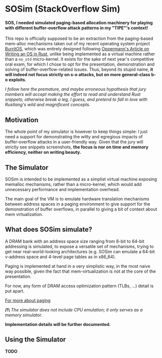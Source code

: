 # SOSim (StackOverflow Sim)

#### SOS, I needed simulated paging-based allocation machinery for playing with different buffer-overflow attack patterns in my "TIPE"'s context!

This repo is officially supposed to be an extraction from the paging-based mem-alloc mechanisms taken out of my recent operating system project [BurritOS](https://github.com/Titoutee/BurritOS), which was entirely designed following [Oppermann's Article on Writing an OS in Rust](https://os.phil-opp.com/), unlike being implemented as a virtual machine rather than a `no_std` micro-kernel. It exists for the sake of next year's competitive oral exam, for which I chose to opt for the presentation, demonstration and solving of buffer-overflow-related issues. Thus, beyond its stupid name, **it will indeed not focus strictly on s-o attacks, but on more general-class b-o exploits**.

*I follow here the premature, and maybe erroneous hypothesis that jury members will accept making the effort to read and understand Rust snippets; otherwise break a leg, I guess, and pretend to fall in love with Rustlang's wild and magnificent concepts.*

## Motivation

The whole point of my simulator is however to keep things simple: I just need a support for demonstrating the witty and egregious impacts of buffer-overflow attacks in a user-friendly way. Given that the jury will strictly see snippets screenshots, **the focus is nor on time and memory efficiency, neither on writing beauty.**

## The Simulator

SOSim is intended to be implemented as a simplist virtual machine exposing memalloc mechanisms, rather than a micro-kernel, which would add unnecessary performance and implementation overhead.

The main goal of the VM is to emulate hardware translation mechanisms between address spaces in a paging environment to give support for the demonstration of buffer overflows, in parallel to giving a bit of context about mem virtualization.

## What does SOSim simulate?

A DRAM bank with an address space size ranging from 8-bit to 64-bit addressing is simulated, to expose a versatile set of mechanisms, trying to get near real-world-looking architectures (e.g. SOSim can emulate a 64-bit v-address space and 4-level page tables as in x86_64).

Paging is implemented at hand in a very simplistic way, in the most naive way possible, given the fact that mem-virtualization is not at the core of the presentation.

For now, any form of DRAM access optimization pattern (TLBs, ...) detail is put apart.

[For more about paging](https://pages.cs.wisc.edu/~remzi/OSTEP/#book-chapters)

**/!\\**
*The simulator does not include CPU emulation; it only serves as a memory simulator*.

**Implementation details will be further documented.**

## Using the Simulator

**TODO**

